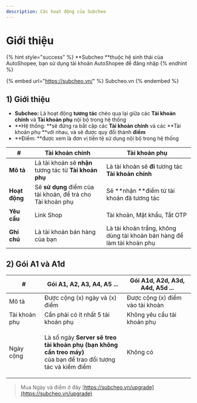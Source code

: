 ```yaml
---
description: Các hoạt động của Subcheo
---
```


# Giới thiệu

{% hint style="success" %}
**Subcheo **thuộc hệ sinh thái của AutoShopee, bạn sử dụng tài khoản AutoShopee để đăng nhập
{% endhint %}

{% embed url="https://subcheo.vn/" %}
Subcheo.vn
{% endembed %}

## 1) Giới thiệu

* **Subcheo:** Là hoạt động **tương tác** chéo qua lại giữa các **Tài khoản chính** và **Tài khoản phụ** nội bộ trong hệ thống
* **Hệ thống: **sẽ đứng ra bắt cặp các **Tài khoản chính** và các **Tài khoản phụ **với nhau, và sẽ được quy đổi thành **điểm**
* **Điểm: **được xem là đơn vị tiền tệ sử dụng nội bộ trong hệ thống

| #             | **Tài khoản chính**                                          | **Tài khoản phụ**                                                      |
| ------------- | ------------------------------------------------------------ | ---------------------------------------------------------------------- |
| **Mô tả**     | Là tài khoản sẽ **nhận** tương tác từ **Tài khoản phụ**      | Là tài khoản sẽ **đi** tương tác **Tài khoản chính**                   |
| **Hoạt động** | Sẽ **sử dụng** điểm của tài khoản, để trả cho Tài khoản phụ  | Sẽ **nhận **điểm từ tài khoản đã tương tác                             |
| **Yêu cầu**   | Link Shop                                                    | Tài khoản, Mật khẩu, Tắt OTP                                           |
| **Ghi chú**   | Là tài khoản bán hàng của bạn                                | Là tài khoản trắng, không dùng tài khoản bán hàng để làm tài khoản phụ |

## 2) Gói A1 và A1d

| #             | Gói A1, A2, A3, A4, A5 ...                                                                                                                                                  | Gói A1d, A2d, A3d, A4d, A5d ...  |
| ------------- | --------------------------------------------------------------------------------------------------------------------------------------------------------------------------- | -------------------------------- |
| Mô tả         | Được cộng (x) ngày và (x) điểm                                                                                                                                              | Được cộng (x) điểm vào tài khoản |
| Tài khoản phụ | Cần phải có ít nhất 5 tài khoản phụ                                                                                                                                         | Không yêu cầu tài khoản phụ      |
| Ngày cộng     | <p>Là số ngày <strong>Server sẽ treo</strong><br><strong>tài khoản phụ (bạn không cần treo máy)</strong><br><strong></strong>của bạn để trao đổi tương tác và kiếm điểm</p> | Không có                         |

> Mua Ngày và điểm ở đây [https://subcheo.vn/upgrade](https://subcheo.vn/upgrade)
